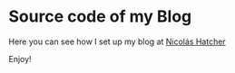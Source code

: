 Source code of my Blog
======================

Here you can see how I set up my blog at [Nicolás Hatcher](https://nicolashatcher.com)

Enjoy!
